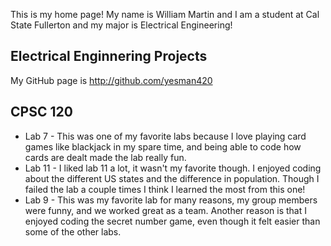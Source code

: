 This is my home page! My name is William Martin and I am a student at Cal State Fullerton and my major is Electrical Engineering!
## Electrical Enginnering Projects
My GitHub page is http://github.com/yesman420
## CPSC 120
* Lab 7 -
    This was one of my favorite labs because I love playing card games like blackjack in my spare time, and being able to code how cards are dealt made the lab really fun.
* Lab 11 -
    I liked lab 11 a lot, it wasn't my favorite though. I enjoyed coding about the different US states and the difference in population. Though I failed the lab a couple times I think I learned the most from this one!
* Lab 9 -
    This was my favorite lab for many reasons, my group members were funny, and we worked great as a team. Another reason is that I enjoyed coding the secret number game, even though it felt easier than some of the other labs.